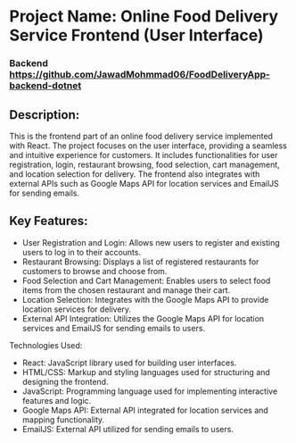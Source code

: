 # Project Name: Online Food Delivery Service Frontend (User Interface)
### Backend https://github.com/JawadMohmmad06/FoodDeliveryApp-backend-dotnet
## Description:
This is the frontend part of an online food delivery service implemented with React. The project focuses on the user interface, providing a seamless and intuitive experience for customers. It includes functionalities for user registration, login, restaurant browsing, food selection, cart management, and location selection for delivery. The frontend also integrates with external APIs such as Google Maps API for location services and EmailJS for sending emails.

## Key Features:
- User Registration and Login: Allows new users to register and existing users to log in to their accounts.
- Restaurant Browsing: Displays a list of registered restaurants for customers to browse and choose from.
- Food Selection and Cart Management: Enables users to select food items from the chosen restaurant and manage their cart.
- Location Selection: Integrates with the Google Maps API to provide location services for delivery.
- External API Integration: Utilizes the Google Maps API for location services and EmailJS for sending emails to users.

Technologies Used:
- React: JavaScript library used for building user interfaces.
- HTML/CSS: Markup and styling languages used for structuring and designing the frontend.
- JavaScript: Programming language used for implementing interactive features and logic.
- Google Maps API: External API integrated for location services and mapping functionality.
- EmailJS: External API utilized for sending emails to users.
